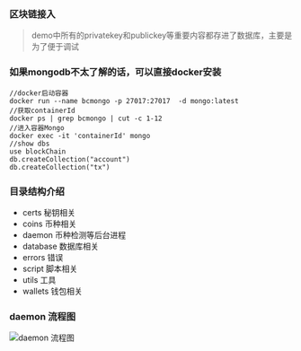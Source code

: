 ### 区块链接入
>demo中所有的privatekey和publickey等重要内容都存进了数据库，主要是为了便于调试
### 如果mongodb不太了解的话，可以直接docker安装
```
//docker启动容器
docker run --name bcmongo -p 27017:27017  -d mongo:latest 
//获取containerId
docker ps | grep bcmongo | cut -c 1-12
//进入容器Mongo
docker exec -it 'containerId' mongo
//show dbs
use blockChain
db.createCollection("account")
db.createCollection("tx")
```


### 目录结构介绍
- certs  秘钥相关
- coins  币种相关
- daemon 币种检测等后台进程
- database 数据库相关
- errors 错误
- script 脚本相关
- utils 工具
- wallets 钱包相关
### daemon 流程图
![daemon 流程图](#https://github.com/Rennbon/blockchainDemo/raw/master/daemon/tx_daemon_flow_chart.png)
